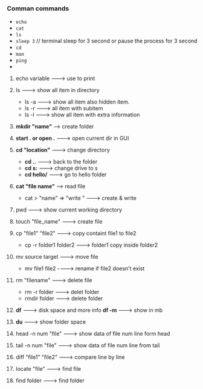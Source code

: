 
### Comman commands
- `echo`
- `cat`
- `ls`
- `sleep 3` // terminal sleep for 3 second or pause the process for 3 second
- `cd`
- `man`
- `ping`
- 
1. echo variable ---> use to print
2. ls   --->  show all item in directory
    - ls -a ---> show all item also hidden item.
    - ls -r ---> all item with subitem
    - ls -l ---> show all item with extra information
 
3. **mkdir "name"** --> create folder
4. **start . or open .** ---> open current dir in GUI
5. **cd "location"**  ---> change directory
    - **cd ..**  --->  back to the folder
    - **cd s:** ---> change drive to s
    - **cd hello/** ---> go to hello folder
6. **cat "file name"** --> read file
    - cat > "name" => "write "  ---> create & write
7. pwd ---> show current working directory 
8. touch "file_name"  ---> create file
9. cp "file1" "file2"  --->  copy containt file1 to file2
    - cp -r folder1 folder2  --->  folder1 copy inside folder2
10. mv source target ---> move file
       - mv file1 file2 ----> rename if file2 doesn't exist
 11. rm "filename"  ---> delete file
      - rm -r folder ---> delet folder
      - rmdir folder  ---> delete folder
 12. **df**  ---> disk space and more info
       **df -m** --->  show in mb
13. **du** ---> show folder space
14. head -n num "file" ---> show data of file num line form head
15. tail -n num "file"  ---> show data of file num line from tail
16. diff "file1" "file2"  --->  compare line by line
17. locate "file"  ---> find file
18. find folder ---> find folder
